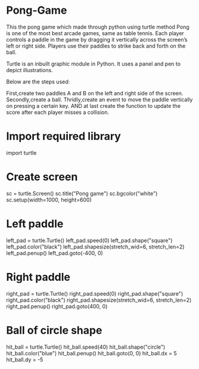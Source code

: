 # Pong-Game
This the pong game which made through python using turtle method 
Pong is one of the most best arcade games, same as table tennis. 
Each player controls a paddle in the game by dragging it vertically across the screen’s left or right side. Players use their paddles to strike back and forth on the ball.

Turtle is an inbuilt graphic module in Python. It uses a panel and pen to depict illustrations. 

Below are the steps used:

First,create two paddles A and B on the left and right side of the screen.
Secondly,create a ball.
Thridly,create an event to move the paddle vertically on pressing a certain key.
AND at last create the function to update the score after each player misses a collision.





# Import required library
import turtle

# Create screen
sc = turtle.Screen()
sc.title("Pong game")
sc.bgcolor("white")
sc.setup(width=1000, height=600)


# Left paddle
left_pad = turtle.Turtle()
left_pad.speed(0)
left_pad.shape("square")
left_pad.color("black")
left_pad.shapesize(stretch_wid=6, stretch_len=2)
left_pad.penup()
left_pad.goto(-400, 0)


# Right paddle
right_pad = turtle.Turtle()
right_pad.speed(0)
right_pad.shape("square")
right_pad.color("black")
right_pad.shapesize(stretch_wid=6, stretch_len=2)
right_pad.penup()
right_pad.goto(400, 0)


# Ball of circle shape
hit_ball = turtle.Turtle()
hit_ball.speed(40)
hit_ball.shape("circle")
hit_ball.color("blue")
hit_ball.penup()
hit_ball.goto(0, 0)
hit_ball.dx = 5
hit_ball.dy = -5
